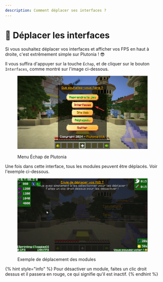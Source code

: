```yaml
---
description: Comment déplacer ses interfaces ?
---
```


# 🔧 Déplacer les interfaces

Si vous souhaitez déplacer vos interfaces et afficher vos FPS en haut à droite, c'est extrêmement simple sur Plutonia ! 😎

Il vous suffira d'appuyer sur la touche `Échap`, et de cliquer sur le bouton `Interfaces`, comme montré sur l'image ci-dessous.

<figure><img src="../.gitbook/assets/HQ97VC8gAO.png" alt=""><figcaption><p>Menu Échap de Plutonia</p></figcaption></figure>

Une fois dans cette interface, tous les modules peuvent être déplacés. Voir l'exemple ci-dessous.

<figure><img src="../.gitbook/assets/Hils0cmISK.gif" alt=""><figcaption><p>Exemple de déplacement des modules</p></figcaption></figure>



{% hint style="info" %}
Pour désactiver un module, faites un clic droit dessus et il passera en rouge, ce qui signifie qu'il est inactif.
{% endhint %}
